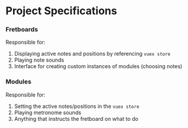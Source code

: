 # Project Specifications

### Fretboards

Responsible for:

1. Displaying active notes and positions by referencing `vuex store`
2. Playing note sounds
3. Interface for creating custom instances of modules (choosing notes)

### Modules

Responsible for:

1. Setting the active notes/positions in the `vuex store`
2. Playing metronome sounds
3. Anything that instructs the fretboard on what to do
